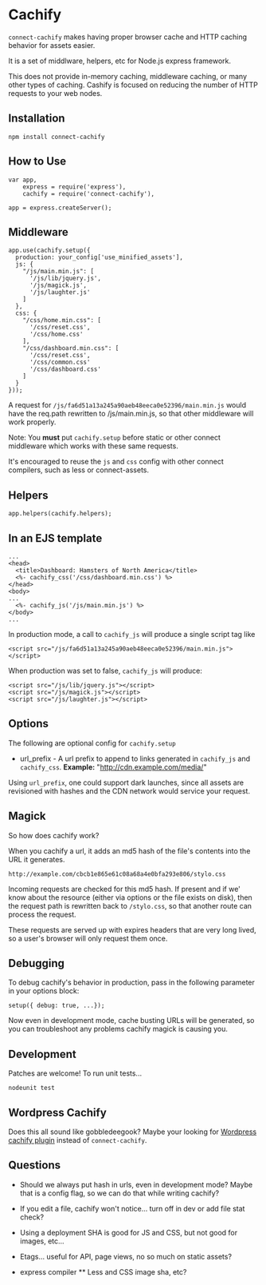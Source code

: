 # Cachify #
``connect-cachify`` makes having proper browser cache and HTTP caching behavior for assets easier.

It is a set of middlware, helpers, etc for Node.js express framework.

This does not provide in-memory caching, middleware caching, or many other types of caching. Cashify is focused on reducing the number of HTTP requests to your web nodes.

## Installation ##

    npm install connect-cachify

## How to Use ##

    var app,
        express = require('express'),
        cachify = require('connect-cachify'),

    app = express.createServer();

## Middleware ##

    app.use(cachify.setup({
      production: your_config['use_minified_assets'],
      js: {
        "/js/main.min.js": [
          '/js/lib/jquery.js',
          '/js/magick.js',
          '/js/laughter.js'
        ]
      },
      css: {
        "/css/home.min.css": [
          '/css/reset.css',
          '/css/home.css'
        ],
        "/css/dashboard.min.css": [
          '/css/reset.css',
          '/css/common.css'
          '/css/dashboard.css'
        ]
      }      
    }));

A request for ``/js/fa6d51a13a245a90aeb48eeca0e52396/main.min.js`` would have the req.path rewritten to /js/main.min.js, so that other middleware will work properly.

Note: You **must** put ``cachify.setup`` before static or other connect middleware which works with these same requests.

It's encouraged to reuse the ``js`` and ``css`` config with other connect compilers, such as less or connect-assets.

## Helpers

    app.helpers(cachify.helpers);

## In an EJS template

    ...
    <head>
      <title>Dashboard: Hamsters of North America</title>
      <%- cachify_css('/css/dashboard.min.css') %>
    </head>
    <body>
    ...
      <%- cachify_js('/js/main.min.js') %>
    </body>
    ...

In production mode, a call to ``cachify_js`` will produce a single script tag like

    <script src="/js/fa6d51a13a245a90aeb48eeca0e52396/main.min.js"></script>

When production was set to false, ``cachify_js`` will produce:

    <script src="/js/lib/jquery.js"></script>
    <script src="/js/magick.js"></script>
    <script src="/js/laughter.js"></script>

## Options ##
The following are optional config for ``cachify.setup``

* url_prefix - A url prefix to append to links generated in ``cachify_js`` and ``cachify_css``. **Example:** "http://cdn.example.com/media/"

Using ``url_prefix``, one could support dark launches, since all assets are revisioned with hashes and the CDN network would service your request.

## Magick ##
So how does cachify work?

When you cachify a url, it adds an md5 hash of the file's contents into the URL it generates.

    http://example.com/cbcb1e865e61c08a68a4e0bfa293e806/stylo.css

Incoming requests are checked for this md5 hash. If present and if we' know about the resource
(either via options or the file exists on disk), then the request path is rewritten back to
``/stylo.css``, so that another route can process the request.

These requests are served up with expires headers that are very long lived, so a user's browser will only request them once.

## Debugging ##
To debug cachify's behavior in production, pass in the following parameter in your options block:

    setup({ debug: true, ...});

Now even in development mode, cache busting URLs will be generated, so you can troubleshoot any problems cachify magick is causing you.

## Development ##

Patches are welcome! To run unit tests...

    nodeunit test

## Wordpress Cachify ##
Does this all sound like gobbledeegook? Maybe your looking for [Wordpress cachify plugin](http://wordpress.org/extend/plugins/cachify/) instead of ``connect-cachify``.

## Questions ##

* Should we always put hash in urls, even in development mode? Maybe that is a config flag, so we can do that while writing cachify?
* If you edit a file, cachify won't notice... turn off in dev or add file stat check?
* Using a deployment SHA is good for JS and CSS, but not good for images, etc...
* Etags... useful for API, page views, no so much on static assets?

* express compiler
** Less and CSS image sha, etc?